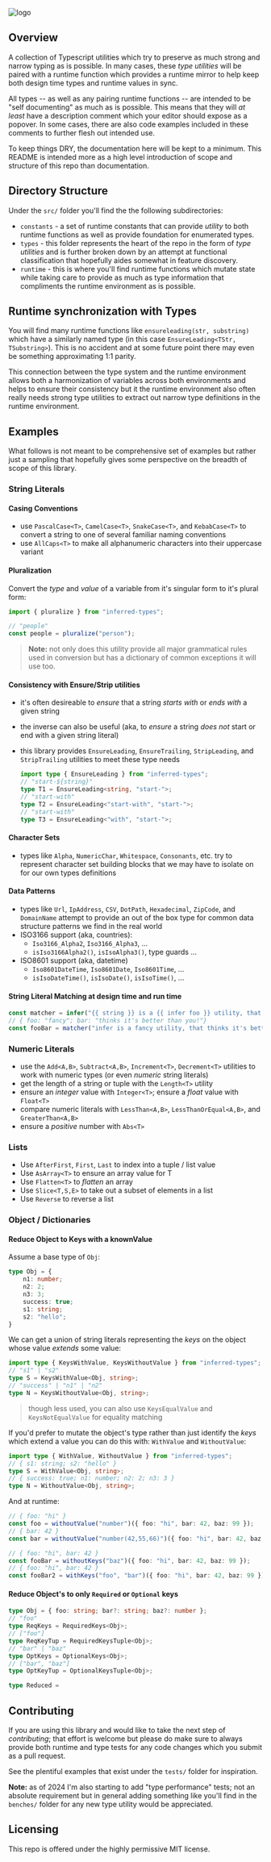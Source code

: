 
![logo](./inferred-types.png)

## Overview

A collection of Typescript utilities which try to preserve as much strong and narrow typing as is possible. In many cases, these _type utilities_ will be paired with a runtime function which provides a runtime mirror to help keep both design time types and runtime values in sync.

All types -- as well as any pairing runtime functions -- are intended to be "self documenting" as much as is possible. This means that they will _at least_ have a description comment which your editor should expose as a popover. In some cases, there are also code examples included in these comments to further flesh out intended use.

To keep things DRY, the documentation here will be kept to a minimum. This README is intended more as a high level introduction of scope and structure of this repo than documentation.

## Directory Structure

Under the `src/` folder you'll find the the following subdirectories:

- `constants` - a set of runtime constants that can provide _utility_ to both runtime functions as well as provide foundation for enumerated types.
- `types` - this folder represents the heart of the repo in the form of _type utilities_ and is further broken down by an attempt at functional classification that hopefully aides somewhat in feature discovery.
- `runtime` - this is where you'll find runtime functions which mutate state while taking care to provide as much as type information that compliments the runtime environment as is possible.

## Runtime synchronization with Types

You will find many runtime functions like `ensureleading(str, substring)` which have a similarly named type (in this case `EnsureLeading<TStr, TSubstring>`). This is no accident and at some future point there may even be something approximating 1:1 parity.

This connection between the type system and the runtime environment allows both a harmonization of variables across both environments and helps to ensure their consistency but it the runtime environment also often really needs strong type utilities to extract out narrow type definitions in the runtime environment.

## Examples

What follows is not meant to be comprehensive set of examples but rather just a sampling that hopefully gives some perspective on the breadth of scope of this library.

### String Literals

#### Casing Conventions

- use `PascalCase<T>`, `CamelCase<T>`, `SnakeCase<T>`, and `KebabCase<T>` to convert a string to one of several familiar naming conventions
- use `AllCaps<T>` to make all alphanumeric characters into their uppercase variant

#### Pluralization

Convert the _type_ and _value_ of a variable from it's singular form to it's plural form:

```ts
import { pluralize } from "inferred-types";

// "people"
const people = pluralize("person");
```

> **Note:** not only does this utility provide all major grammatical rules used in conversion but has a dictionary of common exceptions it will use too.

#### Consistency with Ensure/Strip utilities

- it's often desireable to _ensure_ that a string _starts with_ or _ends with_ a given string
- the inverse can also be useful (aka, to _ensure_ a string _does not_ start or end with a given string literal)
- this library provides `EnsureLeading`, `EnsureTrailing`, `StripLeading`, and `StripTrailing` utilities to meet these type needs

  ```ts
  import type { EnsureLeading } from "inferred-types";
  // "start-${string}"
  type T1 = EnsureLeading<string, "start-">;
  // "start-with"
  type T2 = EnsureLeading<"start-with", "start-">;
  // "start-with"
  type T3 = EnsureLeading<"with", "start-">;
  ```

#### Character Sets

- types like `Alpha`, `NumericChar`, `Whitespace`, `Consonants`, etc. try to represent character set building blocks that we may have to isolate on for our own types definitions

#### Data Patterns

- types like `Url`, `IpAddress`, `CSV`, `DotPath`, `Hexadecimal`, `ZipCode`, and `DomainName` attempt to provide an out of the box type for common data structure patterns we find in the real world
- ISO3166 support (aka, countries):
  - `Iso3166_Alpha2`, `Iso3166_Alpha3`, ...
  - `isIso3166Alpha2()`, `isIsoAlpha3()`, type guards ...
- ISO8601 support (aka, datetime)
  - `Iso8601DateTime`, `Iso8601Date`, `Iso8601Time`, ...
  - `isIsoDateTime()`, `isIsoDate()`, `isIsoTime()`, ...

#### String Literal Matching at design time and run time

```ts
const matcher = infer("{{ string }} is a {{ infer foo }} utility, that {{ infer bar }}");
// { foo: "fancy"; bar: "thinks it's better than you!"}
const fooBar = matcher("infer is a fancy utility, that thinks it's better than you!")
```

### Numeric Literals

- use the `Add<A,B>`, `Subtract<A,B>`, `Increment<T>`, `Decrement<T>` utilities to work with numeric types (or even _numeric_ string literals)
- get the length of a string or tuple with the `Length<T>` utility
- ensure an _integer_ value with `Integer<T>`; ensure a _float_ value with `Float<T>`
- compare numeric literals with `LessThan<A,B>`, `LessThanOrEqual<A,B>`, and `GreaterThan<A,B>`
- ensure a _positive_ number with `Abs<T>`

### Lists

- Use `AfterFirst`, `First`, `Last` to index into a tuple / list value
- Use `AsArray<T>` to ensure an array value for T
- Use `Flatten<T>` to _flatten_ an array
- Use `Slice<T,S,E>` to take out a subset of elements in a list
- Use `Reverse` to reverse a list

### Object / Dictionaries

#### Reduce Object to Keys with a knownValue

  Assume a base type of `Obj`:

  ```ts
  type Obj = {
      n1: number;
      n2: 2;
      n3: 3;
      success: true;
      s1: string;
      s2: "hello";
  }
  ```

  We can get a union of string literals representing the _keys_ on the object whose value _extends_ some value:

  ```ts
  import type { KeysWithValue, KeysWithoutValue } from "inferred-types";
  // "s1" | "s2"
  type S = KeysWithValue<Obj, string>;
  // "success" | "n1" | "n2"
  type N = KeysWithoutValue<Obj, string>;
  ```

  > though less used, you can also use `KeysEqualValue` and `KeysNotEqualValue` for equality matching

  If you'd prefer to mutate the object's type rather than just identify the _keys_ which extend a value you can do this with: `WithValue` and `WithoutValue`:

   ```ts
   import type { WithValue, WithoutValue } from "inferred-types";
   // { s1: string; s2: "hello" }
   type S = WithValue<Obj, string>;
   // { success: true; n1: number; n2: 2; n3: 3 }
   type N = WithoutValue<Obj, string>;
   ```

  And at runtime:

  ```ts
  // { foo: "hi" }
  const foo = withoutValue("number")({ foo: "hi", bar: 42, baz: 99 });
  // { bar: 42 }
  const bar = withoutValue("number(42,55,66)")({ foo: "hi", bar: 42, baz: 99 });

  // { foo: "hi", bar: 42 }
  const fooBar = withoutKeys("baz")({ foo: "hi", bar: 42, baz: 99 });
  // { foo: "hi", bar: 42 }
  const fooBar2 = withKeys("foo", "bar")({ foo: "hi", bar: 42, baz: 99 })
  ```

#### Reduce Object's to only `Required` or `Optional` keys

```ts
type Obj = { foo: string; bar?: string; baz?: number };
// "foo"
type ReqKeys = RequiredKeys<Obj>;
// ["foo"]
type ReqKeyTup = RequiredKeysTuple<Obj>;
// "bar" | "baz"
type OptKeys = OptionalKeys<Obj>;
// ["bar", "baz"]
type OptKeyTup = OptionalKeysTuple<Obj>;

type Reduced =

```

## Contributing

If you are using this library and would like to take the next step of _contributing_; that effort is welcome but please do make sure to always provide both runtime and type tests for any code changes which you submit as a pull request.

See the plentiful examples that exist under the `tests/` folder for inspiration.

**Note:** as of 2024 I'm also starting to add "type performance" tests; not an absolute requirement but in general adding something like you'll find in the `benches/` folder for any new type utility would be appreciated.

## Licensing

This repo is offered under the highly permissive MIT license.
